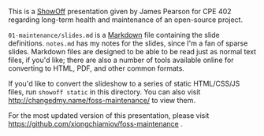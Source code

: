 This is a [ShowOff] presentation given by James Pearson for CPE 402 regarding
long-term health and maintenance of an open-source project.

`01-maintenance/slides.md` is a [Markdown] file containing the slide
definitions.  `notes.md` has my notes for the slides, since I'm a fan of sparse
slides.  Markdown files are designed to be able to be read just as normal text
files, if you'd like; there are also a number of tools available online for
converting to HTML, PDF, and other common formats.

If you'd like to convert the slideshow to a series of static HTML/CSS/JS files,
run `showoff static` in this directory.  You can also visit
http://changedmy.name/foss-maintenance/ to view them.

For the most updated version of this presentation, please visit
https://github.com/xiongchiamiov/foss-maintenance .

[ShowOff]: https://github.com/schacon/showoff
[Markdown]: http://daringfireball.net/projects/markdown/syntax

